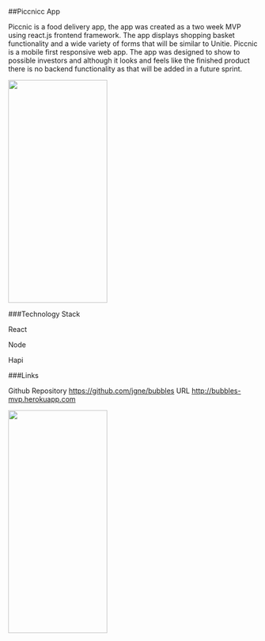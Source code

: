##Piccnicc App

Piccnic is a food delivery app, the app was created as a two week MVP using react.js frontend framework. The app displays shopping basket functionality and a wide variety of forms that will be similar to Unitie. Piccnic is a mobile first responsive web app. The app was designed to show to possible investors and although it looks and feels like the finished product there is no backend functionality as that will be added in a future sprint.

<img src="https://cloud.githubusercontent.com/assets/12121805/12899619/04ac7f60-ceaa-11e5-9cb6-130484cfcddc.png" width="200" height="450" />


###Technology Stack

React

Node

Hapi

###Links

Github Repository https://github.com/jgne/bubbles
URL http://bubbles-mvp.herokuapp.com

<img src="https://cloud.githubusercontent.com/assets/12121805/12899641/23366b94-ceaa-11e5-98c8-4ed00ec588de.png" width="200" height="450" />
